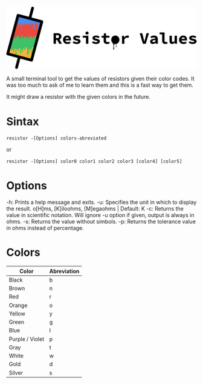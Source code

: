 ![Resistor Values Logo](./ResistorValues.svg)

A small terminal tool to get the values of resistors given their color codes.
It was too much to ask of me to learn them and this is a fast way to get them.

It might draw a resistor with the given colors in the future.

# Sintax
```
resistor -[Options] colors-abreviated
```
or
```
resistor -[Options] color0 color1 color2 color3 [color4] [color5]
```

# Options
-h: Prints a help message and exits.
-u: Specifies the unit in which to display the result.
    o[H]ms, [K]iloohms, [M]egaohms | Default: K
-c: Returns the value in scientific notation.
    Will ignore -u option if given, output is always in ohms.
-s: Returns the value without simbols.
-p: Returns the tolerance value in ohms instead of percentage.


# Colors
Color | Abreviation
----- | -----------
Black | b
Brown | n
Red | r
Orange | o
Yellow | y
Green | g
Blue | l
Purple / Violet | p
Gray | t
White | w
Gold | d
Silver | s

